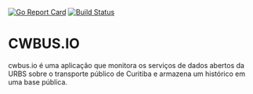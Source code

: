 [![Go Report Card](https://goreportcard.com/badge/github.com/luizvnasc/cwbus.io)](https://goreportcard.com/report/github.com/luizvnasc/cwbus.io)
[![Build Status](https://travis-ci.com/luizvnasc/cwbus.io.svg?branch=master)](https://travis-ci.com/luizvnasc/cwbus.io)

# CWBUS.IO

cwbus.io é uma aplicação que monitora os serviços de dados abertos da URBS sobre o transporte
público de Curitiba e armazena um histórico em uma base pública.